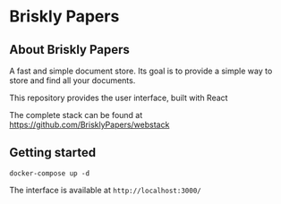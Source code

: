 # Briskly Papers

## About Briskly Papers
A fast and simple document store. Its goal is to provide a simple way to store and find all your documents.

This repository provides the user interface, built with React

The complete stack can be found at https://github.com/BrisklyPapers/webstack

## Getting started

`docker-compose up -d`

The interface is available at `http://localhost:3000/`
